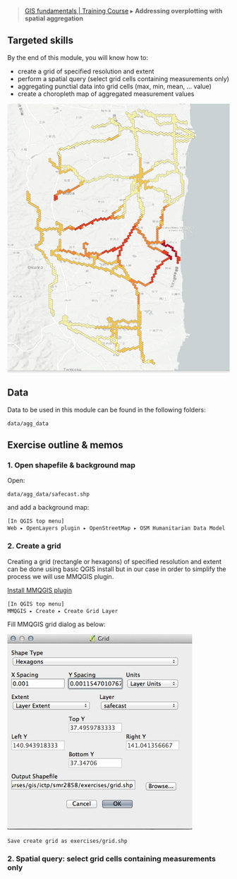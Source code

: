 > [GIS fundamentals | Training Course](agenda.md) ▸ **Addressing overplotting with spatial aggregation**

## Targeted skills
By the end of this module, you will know how to:
* create a grid of specified resolution and extent
* perform a spatial query (select grid cells containing measurements only)
* aggregating punctial data into grid cells (max, min, mean, ... value)
* create a choropleth map of aggregated measurement values

![Agg. data mapping](img/them-mapping-agg-final.png)

## Data
Data to be used in this module can be found in the following folders:
```
data/agg_data
```
## Exercise outline & memos

### 1. Open shapefile & background map
Open:
```
data/agg_data/safecast.shp
```

and add a background map:
```
[In QGIS top menu] 
Web ▸ OpenLayers plugin ▸ OpenStreetMap ▸ OSM Humanitarian Data Model
```

### 2. Create a grid
Creating a grid (rectangle or hexagons) of specified resolution and extent can be done using basic QGIS install but in our case in order to simplify the process we will use MMQGIS plugin.

[Install MMQGIS plugin](gis-setup.md)

```
[In QGIS top menu] 
MMQGIS ▸ Create ▸ Create Grid Layer
```
Fill MMQGIS grid dialog as below:

![mmqgis grid dialog](img/mmqgis-grid-dialog.png)

```
Save create grid as exercises/grid.shp

```

### 2. Spatial query: select grid cells containing measurements only
